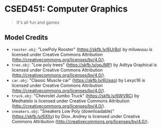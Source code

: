 # CSED451: Computer Graphics

> It's all fun and games

## Model Credits

- `rooster.obj`: "LowPoly Rooster" (<https://skfb.ly/6Ur8q>) by miluwuuu is licensed under Creative Commons Attribution (<http://creativecommons.org/licenses/by/4.0/>).
- `tree.obj`: "Low poly trees" (<https://skfb.ly/opJMP>) by Aditya Graphical is licensed under Creative Commons Attribution (<http://creativecommons.org/licenses/by/4.0/>).
- `car.obj`: "Classic Muscle car" (<https://skfb.ly/6Usqo>) by Lexyc16 is licensed under Creative Commons Attribution (<http://creativecommons.org/licenses/by/4.0/>).
- `truck.obj`: "Chevrolet Jumbo Truck" (<https://skfb.ly/6WVRC>) by Medhatelo is licensed under Creative Commons Attribution (<http://creativecommons.org/licenses/by/4.0/>).
- `sneakers.obj`: "Sneakers Low Poly (downloadable)" (<https://skfb.ly/6XIIy>) by Diox..Andrey is licensed under Creative Commons Attribution (<http://creativecommons.org/licenses/by/4.0/>).
